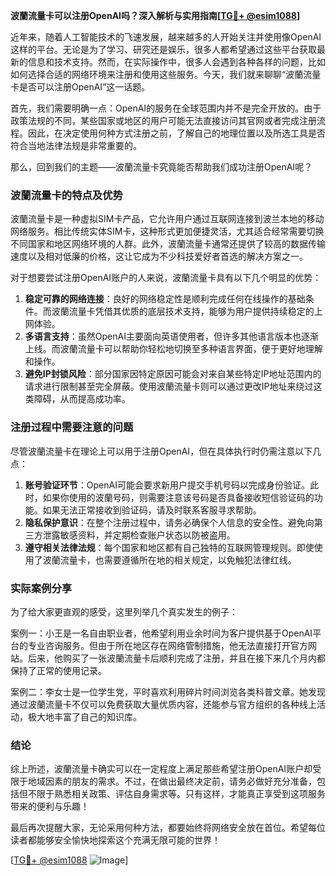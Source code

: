 **波蘭流量卡可以注册OpenAI吗？深入解析与实用指南[[TG💪+ @esim1088](https://t.me/s/esim1088)]**

近年来，随着人工智能技术的飞速发展，越来越多的人开始关注并使用像OpenAI这样的平台。无论是为了学习、研究还是娱乐，很多人都希望通过这些平台获取最新的信息和技术支持。然而，在实际操作中，很多人会遇到各种各样的问题，比如如何选择合适的网络环境来注册和使用这些服务。今天，我们就来聊聊“波蘭流量卡是否可以注册OpenAI”这一话题。

首先，我们需要明确一点：OpenAI的服务在全球范围内并不是完全开放的。由于政策法规的不同，某些国家或地区的用户可能无法直接访问其官网或者完成注册流程。因此，在决定使用何种方式注册之前，了解自己的地理位置以及所选工具是否符合当地法律法规是非常重要的。

那么，回到我们的主题——波蘭流量卡究竟能否帮助我们成功注册OpenAI呢？

### 波蘭流量卡的特点及优势

波蘭流量卡是一种虚拟SIM卡产品，它允许用户通过互联网连接到波兰本地的移动网络服务。相比传统实体SIM卡，这种形式更加便捷灵活，尤其适合经常需要切换不同国家和地区网络环境的人群。此外，波蘭流量卡通常还提供了较高的数据传输速度以及相对低廉的价格，这让它成为不少科技爱好者首选的解决方案之一。

对于想要尝试注册OpenAI账户的人来说，波蘭流量卡具有以下几个明显的优势：

1. **稳定可靠的网络连接**：良好的网络稳定性是顺利完成任何在线操作的基础条件。而波蘭流量卡凭借其优质的底层技术支持，能够为用户提供持续稳定的上网体验。
2. **多语言支持**：虽然OpenAI主要面向英语使用者，但许多其他语言版本也逐渐上线。而波蘭流量卡可以帮助你轻松地切换至多种语言界面，便于更好地理解和操作。
3. **避免IP封锁风险**：部分国家因特定原因可能会对来自某些特定IP地址范围内的请求进行限制甚至完全屏蔽。使用波蘭流量卡则可以通过更改IP地址来绕过这类障碍，从而提高成功率。

### 注册过程中需要注意的问题

尽管波蘭流量卡在理论上可以用于注册OpenAI，但在具体执行时仍需注意以下几点：

1. **账号验证环节**：OpenAI可能会要求新用户提交手机号码以完成身份验证。此时，如果你使用的波蘭号码，则需要注意该号码是否具备接收短信验证码的功能。如果无法正常接收到验证码，请及时联系客服寻求帮助。
2. **隐私保护意识**：在整个注册过程中，请务必确保个人信息的安全性。避免向第三方泄露敏感资料，并定期检查账户状态以防被盗用。
3. **遵守相关法律法规**：每个国家和地区都有自己独特的互联网管理规则。即使使用了波蘭流量卡，也需要遵循所在地的相关规定，以免触犯法律红线。

### 实际案例分享

为了给大家更直观的感受，这里列举几个真实发生的例子：

案例一：小王是一名自由职业者，他希望利用业余时间为客户提供基于OpenAI平台的专业咨询服务。但由于所在地区存在网络管制措施，他无法直接打开官方网站。后来，他购买了一张波蘭流量卡后顺利完成了注册，并且在接下来几个月内都保持了正常的使用记录。

案例二：李女士是一位学生党，平时喜欢利用碎片时间浏览各类科普文章。她发现通过波蘭流量卡不仅可以免费获取大量优质内容，还能参与官方组织的各种线上活动，极大地丰富了自己的知识库。

### 结论

综上所述，波蘭流量卡确实可以在一定程度上满足那些希望注册OpenAI账户却受限于地域因素的朋友的需求。不过，在做出最终决定前，请务必做好充分准备，包括但不限于熟悉相关政策、评估自身需求等。只有这样，才能真正享受到这项服务带来的便利与乐趣！

最后再次提醒大家，无论采用何种方法，都要始终将网络安全放在首位。希望每位读者都能够安全愉快地探索这个充满无限可能的世界！

[[TG💪+ @esim1088](https://t.me/s/esim1088) ![Image](https://i.postimg.cc/4NQfJmqS/Snipaste-2025-05-13-00-14-12.png)]